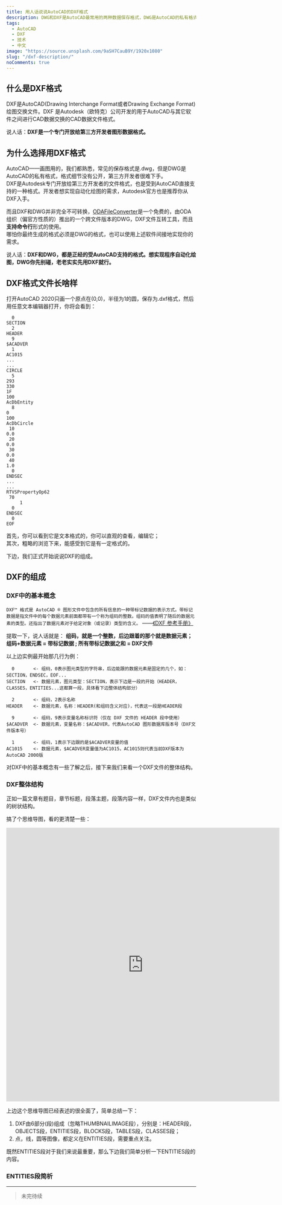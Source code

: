 ```yaml
---
title: 用人话说说AutoCAD的DXF格式
description: DWG和DXF是AutoCAD最常用的两种数据保存格式，DWG是AutoCAD的私有格式，DXF是Autodesk公司开发的用于AutoCAD与其它软件之间进行CAD数据交换的CAD数据文件格式。DXF天生就是面向第三方开发者的，公开的文件格式，开发者想实现自动化绘图，从DXF入手无疑是最好的选择。
tags:
  - AutoCAD
  - DXF
  - 技术
  - 中文
image: "https://source.unsplash.com/9aSH7CauB9Y/1920x1080"
slug: "/dxf-description/"
noComments: true
---
```


## 什么是DXF格式

DXF是AutoCAD(Drawing Interchange Format或者Drawing Exchange Format) 绘图交换文件。DXF 是Autodesk（欧特克）公司开发的用于AutoCAD与其它软件之间进行CAD数据交换的CAD数据文件格式。   


说人话：**DXF是一个专门开放给第三方开发者图形数据格式。**


## 为什么选择用DXF格式  

AutoCAD——画图用的，我们都熟悉，常见的保存格式是.dwg，但是DWG是AutoCAD的私有格式，格式细节没有公开，第三方开发者很难下手。  
DXF是Autodesk专门开放给第三方开发者的文件格式，也是受到AutoCAD直接支持的一种格式。开发者想实现自动化绘图的需求，Autodesk官方也是推荐你从DXF入手。    

而且DXF和DWG并非完全不可转换，[ODAFileConverter](https://www.opendesign.com/cn/guestfiles/oda_file_converter)是一个免费的，由ODA组织（偏官方性质的）推出的一个跨文件版本的DWG，DXF文件互转工具，而且**支持命令行**形式的使用。  
哪怕你最终生成的格式必须是DWG的格式，也可以使用上述软件间接地实现你的需求。

说人话：**DXF和DWG，都是正经的受AutoCAD支持的格式。想实现程序自动化绘图，DWG你先别碰，老老实实先用DXF就行。**  

## DXF格式文件长啥样  

打开AutoCAD 2020只画一个原点在(0,0)，半径为1的圆，保存为.dxf格式，然后用任意文本编辑器打开，你将会看到：

```
  0
SECTION
  2
HEADER
  9
$ACADVER
  1
AC1015
...
...
CIRCLE
  5
293
330
1F
100
AcDbEntity
  8
0
100
AcDbCircle
 10
0.0
 20
0.0
 30
0.0
 40
1.0
  0
ENDSEC
...
...
RTVSPropertyOp62
 70
     1
  0
ENDSEC
  0
EOF
```
首先，你可以看到它是文本格式的，你可以直观的查看，编辑它；  
其次，粗略的浏览下来，能感受到它是有一定格式的。  

下边，我们正式开始说说DXF的组成。  

## DXF的组成

### DXF中的基本概念  

``DXF™ 格式是 AutoCAD ® 图形文件中包含的所有信息的一种带标记数据的表示方式。带标记数据是指文件中的每个数据元素前面都带有一个称为组码的整数。组码的值表明了随后的数据元素的类型。还指出了数据元素对于给定对象（或记录）类型的含义。`` ——[《DXF 参考手册》](https://help.autodesk.com/view/OARX/2021/CHS/?guid=GUID-235B22E0-A567-4CF6-92D3-38A2306D73F3)

提取一下，说人话就是：  **组码，就是一个整数，后边跟着的那个就是数据元素；组码+数据元素 = 带标记数据 ; 所有带标记数据之和 = DXF文件**  


以上边实例最开始那几行为例：   
```
  0       <- 组码，0表示图元类型的字符串，后边能跟的数据元素是固定的几个，如：SECTION，ENDSEC，EOF...
SECTION   <- 数据元素，图元类型：SECTION，表示下边是一段的开始（HEADER，CLASSES，ENTITIES...这都算一段，具体看下边整体结构部分）

  2       <- 组码，2表示名称
HEADER    <- 数据元素，名称：HEADER(和组码含义对应)，代表这一段是HEADER段

  9       <- 组码，9表示变量名称标识符（仅在 DXF 文件的 HEADER 段中使用）
$ACADVER  <- 数据元素，变量名称：$ACADVER，代表AutoCAD 图形数据库版本号（DXF文件版本号）

  1       <- 组码，1表示下边跟的是$ACADVER变量的值
AC1015    <- 数据元素，$ACADVER变量值为AC1015，AC1015则代表当前DXF版本为AutoCAD 2000版
```

对DXF中的基本概念有一些了解之后，接下来我们来看一个DXF文件的整体结构。

### DXF整体结构  

正如一篇文章有题目，章节标题，段落主题，段落内容一样，DXF文件内也是类似的树状结构。  

搞了个思维导图，看的更清楚一些：

<iframe id="embed_dom" name="embed_dom" frameborder="0" style="display:block;width:725px; height:725px;" src="https://www.processon.com/embed/62666fefe0b34d4baed871b5"></iframe>  

上边这个思维导图已经表述的很全面了，简单总结一下：  

1. DXF由6部分(段)组成（忽略THUMBNAILIMAGE段），分别是：HEADER段，OBJECTS段，ENTITIES段，BLOCKS段，TABLES段，CLASSES段；
2. 点，线，圆等图像，都定义在ENTITIES段，需要重点关注。   

既然ENTITIES段对于我们来说最重要，那么下边我们简单分析一下ENTITIES段的内容。

### ENTITIES段简析  




-----
> 未完待续
